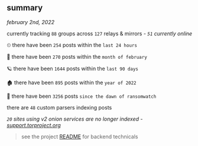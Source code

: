 
## summary
_february 2nd, 2022_

currently tracking `88` groups across `127` relays & mirrors - _`51` currently online_

⏲ there have been `254` posts within the `last 24 hours`

🦈 there have been `270` posts within the `month of february`

🪐 there have been `1644` posts within the `last 90 days`

🏚 there have been `895` posts within the `year of 2022`

🦕 there have been `3256` posts `since the dawn of ransomwatch`

there are `48` custom parsers indexing posts

_`20` sites using v2 onion services are no longer indexed - [support.torproject.org](https://support.torproject.org/onionservices/v2-deprecation/)_

> see the project [README](https://github.com/thetanz/ransomwatch#ransomwatch--) for backend technicals
